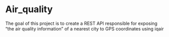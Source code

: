 # Air_quality
The goal of this project is to create a REST API responsible for exposing “the air quality information” of a nearest city to GPS coordinates using iqair
